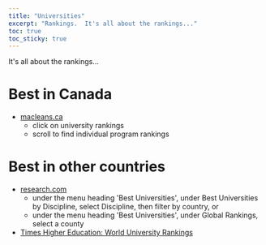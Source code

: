 ```yaml
---
title: "Universities"
excerpt: "Rankings.  It's all about the rankings..."
toc: true
toc_sticky: true
---
```


It's all about the rankings...

# Best in Canada
- [macleans.ca](https://education.macleans.ca/rankings/)
    - click on university rankings
    - scroll to find individual program rankings

# Best in other countries
- [research.com](https://research.com/university-rankings/best-global-universities/ca)
    - under the menu heading 'Best Universities', under Best Universities by Discipline, select Discipline, then filter by country, or
    - under the menu heading 'Best Universities', under Global Rankings, select a county
- [Times Higher Education: World University Rankings](https://www.timeshighereducation.com/world-university-rankings/latest/world-ranking)

